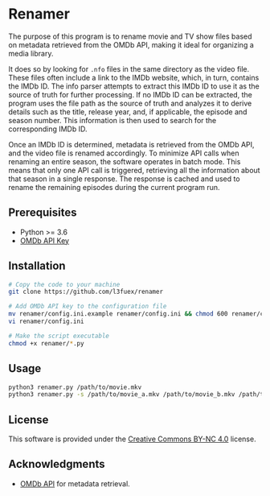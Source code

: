 # Renamer
The purpose of this program is to rename movie and TV show files based on metadata retrieved from the OMDb API, making it ideal for organizing a media library.

It does so by looking for `.nfo` files in the same directory as the video file. These files often include a link to the IMDb website, which, in turn, contains the IMDb ID. The info parser attempts to extract this IMDb ID to use it as the source of truth for further processing.
If no IMDb ID can be extracted, the program uses the file path as the source of truth and analyzes it to derive details such as the title, release year, and, if applicable, the episode and season number. This information is then used to search for the corresponding IMDb ID.

Once an IMDb ID is determined, metadata is retrieved from the OMDb API, and the video file is renamed accordingly.
To minimize API calls when renaming an entire season, the software operates in batch mode. This means that only one API call is triggered, retrieving all the information about that season in a single response. The response is cached and used to rename the remaining episodes during the current program run.

## Prerequisites
- Python >= 3.6
- [OMDb API Key](https://www.omdbapi.com/apikey.aspx)

## Installation
```bash
# Copy the code to your machine
git clone https://github.com/l3fuex/renamer

# Add OMDb API key to the configuration file
mv renamer/config.ini.example renamer/config.ini && chmod 600 renamer/config.ini
vi renamer/config.ini

# Make the script executable
chmod +x renamer/*.py
```

## Usage
```bash
python3 renamer.py /path/to/movie.mkv
python3 renamer.py -s /path/to/movie_a.mkv /path/to/movie_b.mkv /path/to/movie_x.mkv
```

## License
This software is provided under the [Creative Commons BY-NC 4.0](https://creativecommons.org/licenses/by-nc/4.0/) license.

## Acknowledgments
- [OMDb API](https://www.omdbapi.com/) for metadata retrieval.